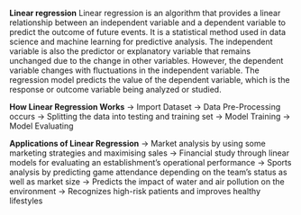 **Linear regression**
Linear regression is an algorithm that provides a linear relationship between an independent variable and a dependent variable to predict the outcome of future events. It is a statistical method used in data science and machine learning for predictive analysis.
The independent variable is also the predictor or explanatory variable that remains unchanged due to the change in other variables. However, the dependent variable changes with fluctuations in the independent variable. The regression model predicts the value of the dependent variable, which is the response or outcome variable being analyzed or studied.

**How Linear Regression Works**
 -> Import Dataset
 -> Data Pre-Processing occurs
 -> Splitting the data into testing and training set
 -> Model Training 
 -> Model Evaluating 

**Applications of Linear Regression**
    -> Market analysis by using some marketing strategies and maximising sales
    -> Financial study through linear models for evaluating an establishment’s operational performance
    -> Sports analysis by predicting game attendance depending on the team’s status as well as market size
    -> Predicts the impact of water and air pollution on the environment
    -> Recognizes high-risk patients and improves healthy lifestyles